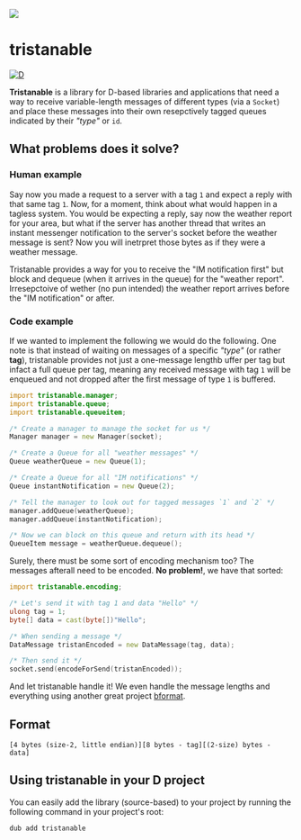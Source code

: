 ![](https://code.dlang.org/packages/tristanable/logo?s=5ef1c9f1250f57dd4c37efbf)

tristanable
===========

[![D](https://github.com/deavmi/tristanable/actions/workflows/d.yml/badge.svg)](https://github.com/deavmi/tristanable/actions/workflows/d.yml)

**Tristanable** is a library for D-based libraries and applications that need a way to receive variable-length messages of different types (via a `Socket`) and place these messages into their own resepctively tagged queues indicated by their _"type"_ or `id`.

## What problems does it solve?

### Human example

Say now you made a request to a server with a tag `1` and expect a reply with that same tag `1`. Now, for a moment, think about what would happen in a tagless system. You would be expecting a reply, say now the weather report for your area, but what if the server has another thread that writes an instant messenger notification to the server's socket before the weather message is sent? Now you will inetrpret those bytes as if they were a weather message.

Tristanable provides a way for you to receive the "IM notification first" but block and dequeue (when it arrives in the queue) for the "weather report". Irresepctoive of wether (no pun intended) the weather report arrives before the "IM notification" or after.

### Code example

If we wanted to implement the following we would do the following. One note is that instead of waiting on messages of a specific _"type"_ (or rather **tag**), tristanable provides not just a one-message lengthb uffer per tag but infact a full queue per tag, meaning any received message with tag `1` will be enqueued and not dropped after the first message of type `1` is buffered.

```d
import tristanable.manager;
import tristanable.queue;
import tristanable.queueitem;

/* Create a manager to manage the socket for us */
Manager manager = new Manager(socket);

/* Create a Queue for all "weather messages" */
Queue weatherQueue = new Queue(1);

/* Create a Queue for all "IM notifications" */
Queue instantNotification = new Queue(2);

/* Tell the manager to look out for tagged messages `1` and `2` */
manager.addQueue(weatherQueue);
manager.addQueue(instantNotification);

/* Now we can block on this queue and return with its head */
QueueItem message = weatherQueue.dequeue();
```

Surely, there must be some sort of encoding mechanism too? The messages afterall need to be encoded. **No problem!**, we have that sorted:

```d
import tristanable.encoding;

/* Let's send it with tag 1 and data "Hello" */
ulong tag = 1;
byte[] data = cast(byte[])"Hello";

/* When sending a message */
DataMessage tristanEncoded = new DataMessage(tag, data);

/* Then send it */
socket.send(encodeForSend(tristanEncoded));
```

And let tristanable handle it! We even handle the message lengths and everything using another great project [bformat](http://deavmi.assigned.network/projects/bformat).

## Format

```
[4 bytes (size-2, little endian)][8 bytes - tag][(2-size) bytes - data]
```

## Using tristanable in your D project
You can easily add the library (source-based) to your project by running the following command in your
project's root:

```bash
dub add tristanable
```
